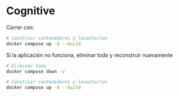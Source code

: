 # Cognitive

Correr con:

```bash
# Construir contenedores y levantarlos
docker compose up -d --build
```

Si la aplicación no funciona, eliminar todo y reconstruir nuevamente

```bash
# Eliminar todo
docker compose down -v

# Construir contenedores y levantarlos
docker compose up -d --build
```
